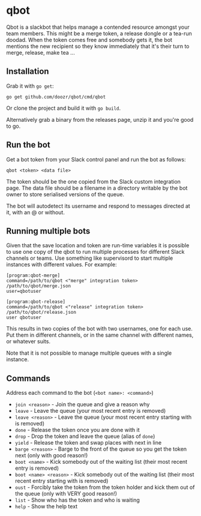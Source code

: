 # qbot

Qbot is a slackbot that helps manage a contended resource amongst your team members. This might be a merge token,
a release dongle or a tea-run doodad. When the token comes free and somebody gets it, the bot mentions the new
recipient so they know immediately that it's their turn to merge, release, make tea ...

## Installation

Grab it with `go get`:

    go get github.com/doozr/qbot/cmd/qbot

Or clone the project and build it with `go build`.

Alternatively grab a binary from the releases page, unzip it and you're good to go.

## Run the bot

Get a bot token from your Slack control panel and run the bot as follows:

    qbot <token> <data file>

The token should be the one copied from the Slack custom integration page. The data file should be a filename in a
directory writable by the bot owner to store serialised versions of the queue.

The bot will autodetect its username and respond to messages directed at it, with an @ or without.

## Running multiple bots

Given that the save location and token are run-time variables it is possible to use one copy of the qbot to run
multiple processes for different Slack channels or teams. Use something like supervisord to start multiple instances
with different values. For example:

    [program:qbot-merge]
    command=/path/to/qbot <"merge" integration token> /path/to/qbot/merge.json
    user=qbotuser

    [program:qbot-release]
    command=/path/to/qbot <"release" integration token> /path/to/qbot/release.json
    user qbotuser

This results in two copies of the bot with two usernames, one for each use. Put them in different channels, or in
the same channel with different names, or whatever suits.

Note that it is not possible to manage multiple queues with a single instance.

## Commands

Address each command to the bot (`<bot name>: <command>`)

* `join <reason>` - Join the queue and give a reason why
* `leave` - Leave the queue (your most recent entry is removed)
* `leave <reason>` - Leave the queue (your most recent entry starting with <reason> is removed)
* `done` - Release the token once you are done with it
* `drop` - Drop the token and leave the queue (alias of `done`)
* `yield` - Release the token and swap places with next in line
* `barge <reason>` - Barge to the front of the queue so you get the token next (only with good reason!)
* `boot <name>` - Kick somebody out of the waiting list (their most recent entry is removed)
* `boot <name> <reason>` - Kick somebody out of the waiting list (their most recent entry starting with <reason> is removed)
* `oust` - Forcibly take the token from the token holder and kick them out of the queue (only with VERY good reason!)
* `list` - Show who has the token and who is waiting
* `help` - Show the help text
